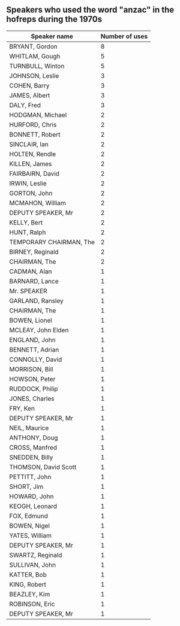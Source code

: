 ## Speakers who used the word "anzac" in the hofreps during the 1970s

| Speaker name | Number of uses |
|--------------|----------------|
|BRYANT, Gordon|8|
|WHITLAM, Gough|5|
|TURNBULL, Winton|5|
|JOHNSON, Leslie|3|
|COHEN, Barry|3|
|JAMES, Albert|3|
|DALY, Fred|3|
|HODGMAN, Michael|2|
|HURFORD, Chris|2|
|BONNETT, Robert|2|
|SINCLAIR, Ian|2|
|HOLTEN, Rendle|2|
|KILLEN, James|2|
|FAIRBAIRN, David|2|
|IRWIN, Leslie|2|
|GORTON, John|2|
|MCMAHON, William|2|
|DEPUTY SPEAKER, Mr|2|
|KELLY, Bert|2|
|HUNT, Ralph|2|
|TEMPORARY CHAIRMAN, The|2|
|BIRNEY, Reginald|2|
|CHAIRMAN, The|2|
|CADMAN, Alan|1|
|BARNARD, Lance|1|
|Mr. SPEAKER|1|
|GARLAND, Ransley|1|
|CHAIRMAN, The|1|
|BOWEN, Lionel|1|
|MCLEAY, John Elden|1|
|ENGLAND, John|1|
|BENNETT, Adrian|1|
|CONNOLLY, David|1|
|MORRISON, Bill|1|
|HOWSON, Peter|1|
|RUDDOCK, Philip|1|
|JONES, Charles|1|
|FRY, Ken|1|
|DEPUTY SPEAKER, Mr|1|
|NEIL, Maurice|1|
|ANTHONY, Doug|1|
|CROSS, Manfred|1|
|SNEDDEN, Billy|1|
|THOMSON, David Scott|1|
|PETTITT, John|1|
|SHORT, Jim|1|
|HOWARD, John|1|
|KEOGH, Leonard|1|
|FOX, Edmund|1|
|BOWEN, Nigel|1|
|YATES, William|1|
|DEPUTY SPEAKER, Mr|1|
|SWARTZ, Reginald|1|
|SULLIVAN, John|1|
|KATTER, Bob|1|
|KING, Robert|1|
|BEAZLEY, Kim|1|
|ROBINSON, Eric|1|
|DEPUTY SPEAKER, Mr|1|
